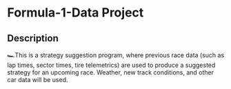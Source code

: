 # Formula-1-Data Project
## Description
🏎️This is a strategy suggestion program, where previous race data (such as lap times, sector times, tire telemetrics) are used to produce a suggested strategy for an upcoming race. Weather, new track conditions, and other car data will be used. 
